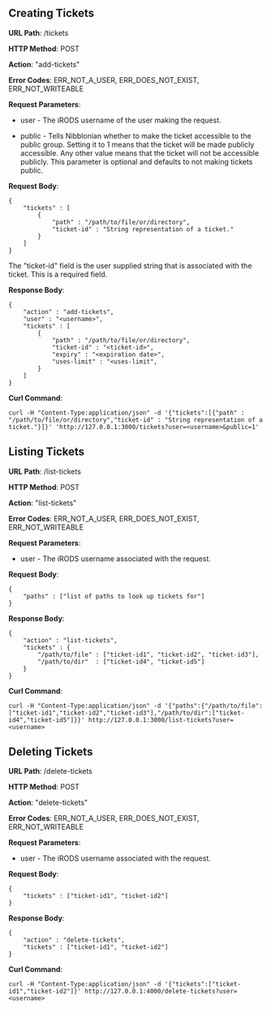 Creating Tickets
----------------
__URL Path__: /tickets

__HTTP Method__: POST

__Action__: "add-tickets"

__Error Codes__: ERR_NOT_A_USER, ERR_DOES_NOT_EXIST, ERR_NOT_WRITEABLE

__Request Parameters__:
* user - The iRODS username of the user making the request.

* public - Tells Nibblonian whether to make the ticket accessible to the public group. 
           Setting it to 1 means that the ticket will be made publicly accessible. Any other value 
           means that the ticket will not be accessible publicly. This parameter is optional and 
           defaults to not making tickets public.

__Request Body__:

    {
        "tickets" : [
            {
                "path" : "/path/to/file/or/directory",
                "ticket-id" : "String representation of a ticket."
            }
        ]
    }

The "ticket-id" field is the user supplied string that is associated with the ticket. This is a 
required field.

__Response Body__:

    {
        "action" : "add-tickets",
        "user" : "<username>",
        "tickets" : [
            {
                "path" : "/path/to/file/or/directory",
                "ticket-id" : "<ticket-id>",
                "expiry" : "<expiration date>",
                "uses-limit" : "<uses-limit",
            }
        ]
    }

__Curl Command__:

    curl -H "Content-Type:application/json" -d '{"tickets":[{"path" : "/path/to/file/or/directory","ticket-id" : "String representation of a ticket."}]}' 'http://127.0.0.1:3000/tickets?user=<username>&public=1'


Listing Tickets
---------------
__URL Path__: /list-tickets

__HTTP Method__: POST

__Action__: "list-tickets"

__Error Codes__: ERR_NOT_A_USER, ERR_DOES_NOT_EXIST, ERR_NOT_WRITEABLE

__Request Parameters__:
* user - The iRODS username associated with the request.

__Request Body__:

    {
        "paths" : ["list of paths to look up tickets for"]
    }

__Response Body__:

    {
        "action" : "list-tickets",
        "tickets" : {
            "/path/to/file" : ["ticket-id1", "ticket-id2", "ticket-id3"],
            "/path/to/dir"  : ["ticket-id4", "ticket-id5"]
        }
    }

__Curl Command__:

    curl -H "Content-Type:application/json" -d '{"paths":{"/path/to/file":["ticket-id1","ticket-id2","ticket-id3"],"/path/to/dir":["ticket-id4","ticket-id5"]}}' http://127.0.0.1:3000/list-tickets?user=<username>


Deleting Tickets
----------------
__URL Path__: /delete-tickets

__HTTP Method__: POST

__Action__: "delete-tickets"

__Error Codes__: ERR_NOT_A_USER, ERR_DOES_NOT_EXIST, ERR_NOT_WRITEABLE

__Request Parameters__:
* user - The iRODS username associated with the request.

__Request Body__:

    {
        "tickets" : ["ticket-id1", "ticket-id2"]
    }

__Response Body__:

    {
        "action" : "delete-tickets",
        "tickets" : ["ticket-id1", "ticket-id2"]
    }

__Curl Command__:

    curl -H "Content-Type:application/json" -d '{"tickets":["ticket-id1","ticket-id2"]}' http://127.0.0.1:4000/delete-tickets?user=<username>